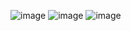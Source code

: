 ![image](https://github.com/user-attachments/assets/03a66d43-996a-4810-9bf2-45e195ac4cdd)
![image](https://github.com/user-attachments/assets/633a3eee-07e6-4c40-a71f-b40b3165c346)
![image](https://github.com/user-attachments/assets/0bc29bd7-572a-4537-8718-c6aad5eb44dc)


